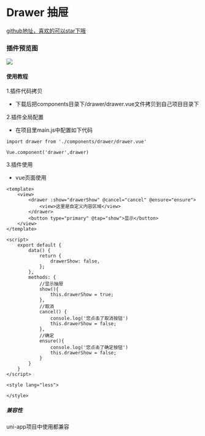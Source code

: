 # Drawer 抽屉

[github地址，喜欢的可以star下哦](https://github.com/xiaowang1314/uniapp-plugin-collections/blob/master/markdowns/drawer.md)

### 插件预览图
![](https://github.com/xiaowang1314/u-validcode/blob/master/static/drawer.gif)

#### 使用教程

1.插件代码拷贝

- 下载后把components目录下/drawer/drawer.vue文件拷贝到自己项目目录下

2.插件全局配置

- 在项目里main.js中配置如下代码

```
import drawer from './components/drawer/drawer.vue'

Vue.component('drawer',drawer)

```

3.插件使用

- vue页面使用

```
<template>
	<view>
		<drawer :show="drawerShow" @cancel="cancel" @ensure="ensure">
			<view>这里是自定义内容区域</view>
		</drawer>
		<button type="primary" @tap="show">显示</button>
	</view>
</template>

<script>
	export default {
		data() {
			return {
				drawerShow: false,
			};
		},
		methods: {
			//显示抽屉
			show(){
				this.drawerShow = true;
			},
			//取消
			cancel() {
				console.log('您点击了取消按钮')
				this.drawerShow = false;
			},
			//确定
			ensure(){
				console.log('您点击了确定按钮')
				this.drawerShow = false;
			}
		}
	}
</script>

<style lang="less">

</style>

```

##### 兼容性
uni-app项目中使用都兼容